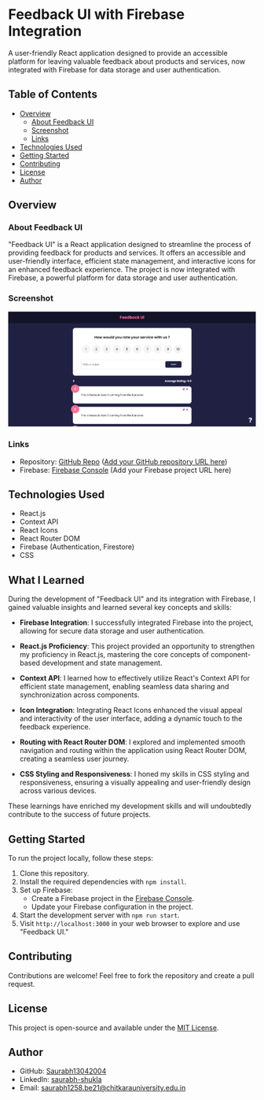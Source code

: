 # Feedback UI with Firebase Integration

A user-friendly React application designed to provide an accessible platform for leaving valuable feedback about products and services, now integrated with Firebase for data storage and user authentication.

## Table of Contents

- [Overview](#overview)
  - [About Feedback UI](#about-feedback-ui)
  - [Screenshot](#screenshot)
  - [Links](#links)
- [Technologies Used](#technologies-used)
- [Getting Started](#getting-started)
- [Contributing](#contributing)
- [License](#license)
- [Author](#author)

## Overview

### About Feedback UI

"Feedback UI" is a React application designed to streamline the process of providing feedback for products and services. It offers an accessible and user-friendly interface, efficient state management, and interactive icons for an enhanced feedback experience. The project is now integrated with Firebase, a powerful platform for data storage and user authentication.

### Screenshot

![Feedback UI Screenshot](screenshot.png)

### Links

- Repository: [GitHub Repo](#) ([Add your GitHub repository URL here](https://github.com/Saurabh13042004/feedback-ui/))
- Firebase: [Firebase Console](#) (Add your Firebase project URL here)

## Technologies Used

- React.js
- Context API
- React Icons
- React Router DOM
- Firebase (Authentication, Firestore)
- CSS

## What I Learned

During the development of "Feedback UI" and its integration with Firebase, I gained valuable insights and learned several key concepts and skills:

- **Firebase Integration**: I successfully integrated Firebase into the project, allowing for secure data storage and user authentication.

- **React.js Proficiency**: This project provided an opportunity to strengthen my proficiency in React.js, mastering the core concepts of component-based development and state management.

- **Context API**: I learned how to effectively utilize React's Context API for efficient state management, enabling seamless data sharing and synchronization across components.

- **Icon Integration**: Integrating React Icons enhanced the visual appeal and interactivity of the user interface, adding a dynamic touch to the feedback experience.

- **Routing with React Router DOM**: I explored and implemented smooth navigation and routing within the application using React Router DOM, creating a seamless user journey.

- **CSS Styling and Responsiveness**: I honed my skills in CSS styling and responsiveness, ensuring a visually appealing and user-friendly design across various devices.

These learnings have enriched my development skills and will undoubtedly contribute to the success of future projects.

## Getting Started

To run the project locally, follow these steps:

1. Clone this repository.
2. Install the required dependencies with `npm install`.
3. Set up Firebase:
   - Create a Firebase project in the [Firebase Console](#).
   - Update your Firebase configuration in the project.
4. Start the development server with `npm run start`.
5. Visit `http://localhost:3000` in your web browser to explore and use "Feedback UI."

## Contributing

Contributions are welcome! Feel free to fork the repository and create a pull request.

## License

This project is open-source and available under the [MIT License](LICENSE).

## Author

- GitHub: [Saurabh13042004](https://github.com/Saurabh13042004)
- LinkedIn: [saurabh-shukla](https://www.linkedin.com/in/saurabh-shukla-0b45b3224/)
- Email: [saurabh1258.be21@chitkarauniversity.edu.in](mailto:saurabh1258.be21@chitkarauniversity.edu.in)
